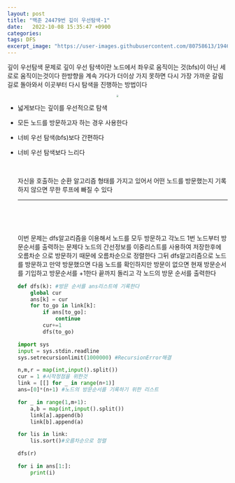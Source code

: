 ```yaml
---
layout: post
title: "백준 24479번 깊이 우선탐색-1"
date:   2022-10-08 15:35:47 +0900
categories:
tags: DFS
excerpt_image: "https://user-images.githubusercontent.com/80758613/194695528-82de21fa-8cf2-456d-aa8c-f8b86dbf1ad7.jpeg"
---
```


깊이 우선탐색 문제로 깊이 우선 탐색이란 노드에서 좌우로 움직이는 것(bfs)이 아닌 세로로 움직이는것이다 한방향을 계속 가다가 더이상 가지 못하면  다시 가장 가까운 갈림길로 돌아와서 이곳부터 다시 탐색을 진행하는 방법이다

<center>

<img src="https://user-images.githubusercontent.com/80758613/194695528-82de21fa-8cf2-456d-aa8c-f8b86dbf1ad7.jpeg" style="zoom:30%;">

</center>

- 넓게보다는 깊이를 우선적으로 탐색

- 모든 노드를 방문하고자 하는 경우 사용한다

- 너비 우선 탐색(bfs)보다 간편하다

- 너비 우선 탐색보다 느리다

  &nbsp;
  
  자신을 호출하는 순환 알고리즘 형태를 가지고 있어서 어떤 노드를 방문했는지 기록하지 않으면 무한 루프에 빠질 수 있다
  
   <hr>
  &nbsp;
  
  &nbsp;
  
  
  이번 문제는 dfs알고리즘을 이용해서 노드를 모두 방문하고 각노드 1번 노드부터 방문순서를 출력하는 문제다 노드의 간선정보를 이중리스트를 사용하여 저장한후에 오름차순 으로 방문하기 때문에 오름차순으로 정렬한다 그뒤 dfs알고리즘으로 노드를 방문하고 만약 방문했으면 다음 노드를 확인하지만 방문이 없으면 현재 방문순서를 기입하고 방문순서를 +1한다 끝까지 돌리고 각 노드의 방문 순서를 출력한다
  
  ``` python
  def dfs(k): #방문 순서를 ans리스트에 기록한다
      global cur
      ans[k] = cur
      for to_go in link[k]:
          if ans[to_go]:
              continue
          cur+=1
          dfs(to_go) 
  
  import sys
  input = sys.stdin.readline
  sys.setrecursionlimit(1000000) #RecursionError해결
  
  n,m,r = map(int,input().split())
  cur = 1 #시작정점을 위한것
  link = [[] for _ in range(n+1)]
  ans=[0]*(n+1) #노드의 방문순서를 기록하기 위한 리스트
  
  for _ in range(1,m+1):
      a,b = map(int,input().split())
      link[a].append(b)
      link[b].append(a)
  
  for lis in link:
      lis.sort()#오름차순으로 정렬
  
  dfs(r)
  
  for i in ans[1:]:
      print(i)
  ```
  
  
  
   
